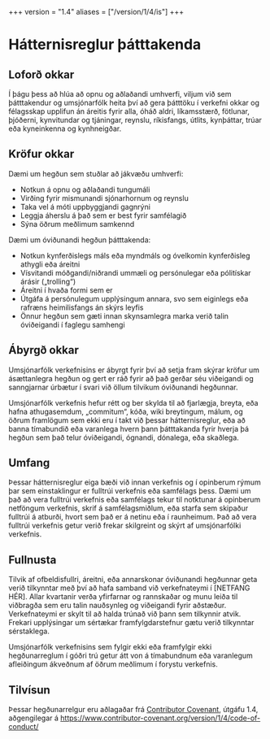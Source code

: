 +++
version = "1.4"
aliases = ["/version/1/4/is"]
+++

# Hátternisreglur þátttakenda

## Loforð okkar

Í þágu þess að hlúa að opnu og aðlaðandi umhverfi, viljum við sem þátttakendur
og umsjónarfólk heita því að gera þátttöku í verkefni okkar og félagsskap
upplifun án áreitis fyrir alla, óháð aldri, líkamsstærð, fötlunar, þjóðerni,
kynvitundar og tjáningar, reynslu, ríkisfangs, útlits, kynþáttar, trúar eða
kyneinkenna og kynhneigðar.

## Kröfur okkar

Dæmi um hegðun sem stuðlar að jákvæðu umhverfi:

* Notkun á opnu og aðlaðandi tungumáli
* Virðing fyrir mismunandi sjónarhornum og reynslu
* Taka vel á móti uppbyggjandi gagnrýni
* Leggja áherslu á það sem er best fyrir samfélagið
* Sýna öðrum meðlimum samkennd

Dæmi um óviðunandi hegðun þátttakenda:

* Notkun kynferðislegs máls eða myndmáls og óvelkomin kynferðisleg athygli eða
  áreitni
* Vísvitandi móðgandi/niðrandi ummæli og persónulegar eða pólitískar árásir
  („trolling“)
* Áreitni í hvaða formi sem er
* Útgáfa á persónulegum upplýsingum annara, svo sem eiginlegs eða rafræns
  heimilisfangs án skýrs leyfis
* Önnur hegðun sem gæti innan skynsamlegra marka verið talin óviðeigandi í
  faglegu samhengi

## Ábyrgð okkar

Umsjónarfólk verkefnisins er ábyrgt fyrir því að setja fram skýrar kröfur um
ásættanlegra hegðun og gert er ráð fyrir að það gerðar séu viðeigandi og
sanngjarnar úrbætur í svari við öllum tilvikum óviðunandi hegðunnar.

Umsjónarfólk verkefnis hefur rétt og ber skylda til að fjarlægja, breyta, eða
hafna athugasemdum, „commitum“, kóða, wiki breytingum, málum, og öðrum framlögum
sem ekki eru í takt við þessar hátternisreglur, eða að banna tímabundið eða
varanlega hvern þann þátttakanda fyrir hverja þá hegðun sem það telur
óviðeigandi, ógnandi, dónalega, eða skaðlega.

## Umfang

Þessar hátternisreglur eiga bæði við innan verkefnis og í opinberum rýmum þar
sem einstaklingur er fulltrúi verkefnis eða samfélags þess. Dæmi um það að vera
fulltrúi verkefnis eða samfélags tekur til notktunar á opinberum netföngum
verkefnis, skrif á samfélagsmiðlum, eða starfa sem skipaður fulltrúi á atburði,
hvort sem það er á netinu eða í raunheimum. Það að vera fulltrúi verkefnis getur
verið frekar skilgreint og skýrt af umsjónarfólki verkefnis.

## Fullnusta

Tilvik af ofbeldisfullri, áreitni, eða annarskonar óviðunandi hegðunnar geta
verið tilkynntar með því að hafa samband við verkefnateymi í [NETFANG HÉR].
Allar kvartanir verða yfirfarnar og rannskaðar og munu leiða til viðbragða sem
eru talin nauðsynleg og viðeigandi fyrir aðstæður. Verkefnateymi er skylt til að
halda trúnað við þann sem tilkynnir atvik. Frekari upplýsingar
um sértækar framfylgdarstefnur gætu verið tilkynntar sérstaklega.

Umsjónarfólk verkefnisins sem fylgir ekki eða framfylgir ekki hegðunarreglum í
góðri trú getur átt von á tímabundnum eða varanlegum afleiðingum ákveðnum af
öðrum meðlimum í forystu verkefnis.

## Tilvísun

Þessar hegðunarrelgur eru aðlagaðar frá [Contributor Covenant][homepage],
útgáfu 1.4, aðgengilegar á
https://www.contributor-covenant.org/version/1/4/code-of-conduct/

[homepage]: https://www.contributor-covenant.org

